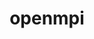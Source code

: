 ---
title: "openmpi"
layout: cache
categories: [package, develop-2024-05-12]
meta: {"versions": ["5.0.3"], "compilers": ["apple-clang@=15.0.0", "cce@=15.0.1", "gcc@=10.3.0", "gcc@=11.1.0", "gcc@=11.4.0", "gcc@=12.3.0", "gcc@=7.3.1", "gcc@=9.4.0", "oneapi@=2024.0.0"], "oss": ["amzn2", "rhel8", "sle_hpc15", "ubuntu20.04", "ubuntu22.04", "ventura"], "platforms": ["darwin", "linux"], "targets": ["aarch64", "neoverse_n1", "neoverse_v1", "neoverse_v2", "ppc64le", "x86_64_v3", "x86_64_v4", "zen4"], "stacks": ["aws-isc", "aws-isc-aarch64", "aws-pcluster-neoverse_v1", "data-vis-sdk", "e4s", "e4s-cray-rhel", "e4s-cray-sles", "e4s-neoverse-v2", "e4s-neoverse_v1", "e4s-oneapi", "e4s-power", "ml-darwin-aarch64-mps", "ml-linux-x86_64-cpu", "ml-linux-x86_64-cuda", "radiuss-aws", "radiuss-aws-aarch64", "root", "tutorial"], "num_specs": 26, "num_specs_by_stack": {"ml-darwin-aarch64-mps": 1, "root": 26, "radiuss-aws-aarch64": 2, "aws-isc-aarch64": 6, "aws-pcluster-neoverse_v1": 2, "radiuss-aws": 1, "aws-isc": 3, "e4s-cray-rhel": 1, "e4s-cray-sles": 1, "e4s-power": 1, "data-vis-sdk": 1, "e4s-neoverse_v1": 1, "e4s-neoverse-v2": 1, "tutorial": 2, "ml-linux-x86_64-cpu": 1, "ml-linux-x86_64-cuda": 1, "e4s": 1, "e4s-oneapi": 1}}
spec_details: [{"hash": "6h6ilvp4pqmzczfielixbas3jxh4pksf", "compiler": "apple-clang@=15.0.0", "versions": ["5.0.3"], "os": "ventura", "platform": "darwin", "target": "aarch64", "variants": ["~atomics", "build_system=autotools", "~cuda", "fabrics=none", "~gpfs", "~internal-hwloc", "~internal-libevent", "~internal-pmix", "~java", "~legacylaunchers", "~lustre", "~memchecker", "~openshmem", "~orterunprefix", "~romio", "romio-filesystem=none", "+rsh", "schedulers=none", "~static", "+vt", "+wrapper-rpath"], "stacks": ["ml-darwin-aarch64-mps", "root"], "size": "-", "tarball": "https://binaries.spack.io/releases/develop-2024-05-12/build_cache/darwin-ventura-aarch64/apple-clang-15.0.0/openmpi-5.0.3/darwin-ventura-aarch64-apple-clang-15.0.0-openmpi-5.0.3-6h6ilvp4pqmzczfielixbas3jxh4pksf.spack"}, {"hash": "yzzgexudcciaewji76m63m7tg476frwr", "compiler": "gcc@=7.3.1", "versions": ["5.0.3"], "os": "amzn2", "platform": "linux", "target": "aarch64", "variants": ["~atomics", "build_system=autotools", "~cuda", "fabrics=none", "~gpfs", "~internal-hwloc", "~internal-libevent", "~internal-pmix", "~java", "~legacylaunchers", "~lustre", "~memchecker", "~openshmem", "~orterunprefix", "~romio", "romio-filesystem=none", "+rsh", "schedulers=none", "~static", "+vt", "+wrapper-rpath"], "stacks": ["root", "radiuss-aws-aarch64"], "size": "-", "tarball": "https://binaries.spack.io/releases/develop-2024-05-12/build_cache/linux-amzn2-aarch64/gcc-7.3.1/openmpi-5.0.3/linux-amzn2-aarch64-gcc-7.3.1-openmpi-5.0.3-yzzgexudcciaewji76m63m7tg476frwr.spack"}, {"hash": "s6hrnatezeukwhtgbnyvenzeiebxitc7", "compiler": "gcc@=7.3.1", "versions": ["5.0.3"], "os": "amzn2", "platform": "linux", "target": "aarch64", "variants": ["~atomics", "build_system=autotools", "~cuda", "fabrics=ofi", "~gpfs", "~internal-hwloc", "~internal-libevent", "~internal-pmix", "~java", "+legacylaunchers", "~lustre", "~memchecker", "~openshmem", "~orterunprefix", "~romio", "romio-filesystem=none", "+rsh", "schedulers=none", "~static", "+vt", "+wrapper-rpath"], "stacks": ["root", "aws-isc-aarch64"], "size": "-", "tarball": "https://binaries.spack.io/releases/develop-2024-05-12/build_cache/linux-amzn2-aarch64/gcc-7.3.1/openmpi-5.0.3/linux-amzn2-aarch64-gcc-7.3.1-openmpi-5.0.3-s6hrnatezeukwhtgbnyvenzeiebxitc7.spack"}, {"hash": "cmdcgvdeopse4x6eyhf7rajea63ib6oi", "compiler": "gcc@=7.3.1", "versions": ["5.0.3"], "os": "amzn2", "platform": "linux", "target": "aarch64", "variants": ["~atomics", "build_system=autotools", "~cuda", "fabrics=ofi", "~gpfs", "~internal-hwloc", "~internal-libevent", "~internal-pmix", "~java", "+legacylaunchers", "~lustre", "~memchecker", "~openshmem", "~orterunprefix", "~romio", "romio-filesystem=none", "+rsh", "schedulers=none", "~static", "+vt", "+wrapper-rpath"], "stacks": ["root", "aws-isc-aarch64"], "size": "-", "tarball": "https://binaries.spack.io/releases/develop-2024-05-12/build_cache/linux-amzn2-aarch64/gcc-7.3.1/openmpi-5.0.3/linux-amzn2-aarch64-gcc-7.3.1-openmpi-5.0.3-cmdcgvdeopse4x6eyhf7rajea63ib6oi.spack"}, {"hash": "fq3fl2g7mecyohvztokn57vcfwru4dck", "compiler": "gcc@=7.3.1", "versions": ["5.0.3"], "os": "amzn2", "platform": "linux", "target": "neoverse_n1", "variants": ["~atomics", "build_system=autotools", "~cuda", "fabrics=none", "~gpfs", "~internal-hwloc", "~internal-libevent", "~internal-pmix", "~java", "~legacylaunchers", "~lustre", "~memchecker", "~openshmem", "~orterunprefix", "~romio", "romio-filesystem=none", "+rsh", "schedulers=none", "~static", "+vt", "+wrapper-rpath"], "stacks": ["root", "radiuss-aws-aarch64"], "size": "-", "tarball": "https://binaries.spack.io/releases/develop-2024-05-12/build_cache/linux-amzn2-neoverse_n1/gcc-7.3.1/openmpi-5.0.3/linux-amzn2-neoverse_n1-gcc-7.3.1-openmpi-5.0.3-fq3fl2g7mecyohvztokn57vcfwru4dck.spack"}, {"hash": "5trgahpoixvntvpfbywppl4avapamkex", "compiler": "gcc@=7.3.1", "versions": ["5.0.3"], "os": "amzn2", "platform": "linux", "target": "aarch64", "variants": ["~atomics", "build_system=autotools", "~cuda", "fabrics=auto", "~gpfs", "~internal-hwloc", "~internal-libevent", "~internal-pmix", "~java", "+legacylaunchers", "~lustre", "~memchecker", "~openshmem", "~orterunprefix", "~romio", "romio-filesystem=none", "+rsh", "schedulers=none", "~static", "+vt", "+wrapper-rpath"], "stacks": ["root", "aws-isc-aarch64"], "size": "-", "tarball": "https://binaries.spack.io/releases/develop-2024-05-12/build_cache/linux-amzn2-aarch64/gcc-7.3.1/openmpi-5.0.3/linux-amzn2-aarch64-gcc-7.3.1-openmpi-5.0.3-5trgahpoixvntvpfbywppl4avapamkex.spack"}, {"hash": "yxay6qxkezihckzongodgdydrbhgacjj", "compiler": "gcc@=12.3.0", "versions": ["5.0.3"], "os": "amzn2", "platform": "linux", "target": "neoverse_n1", "variants": ["~atomics", "build_system=autotools", "~cuda", "fabrics=ofi", "~gpfs", "~internal-hwloc", "~internal-libevent", "~internal-pmix", "~java", "+legacylaunchers", "~lustre", "~memchecker", "~openshmem", "~orterunprefix", "+romio", "romio-filesystem=none", "+rsh", "schedulers=slurm", "~static", "+vt", "+wrapper-rpath"], "stacks": ["root", "aws-pcluster-neoverse_v1"], "size": "-", "tarball": "https://binaries.spack.io/releases/develop-2024-05-12/build_cache/linux-amzn2-neoverse_n1/gcc-12.3.0/openmpi-5.0.3/linux-amzn2-neoverse_n1-gcc-12.3.0-openmpi-5.0.3-yxay6qxkezihckzongodgdydrbhgacjj.spack"}, {"hash": "izmyflaleopfvvkw33suqrp4epulv7yp", "compiler": "gcc@=7.3.1", "versions": ["5.0.3"], "os": "amzn2", "platform": "linux", "target": "neoverse_n1", "variants": ["~atomics", "build_system=autotools", "~cuda", "fabrics=ofi", "~gpfs", "~internal-hwloc", "~internal-libevent", "~internal-pmix", "~java", "+legacylaunchers", "~lustre", "~memchecker", "~openshmem", "~orterunprefix", "~romio", "romio-filesystem=none", "+rsh", "schedulers=none", "~static", "+vt", "+wrapper-rpath"], "stacks": ["root", "aws-isc-aarch64"], "size": "-", "tarball": "https://binaries.spack.io/releases/develop-2024-05-12/build_cache/linux-amzn2-neoverse_n1/gcc-7.3.1/openmpi-5.0.3/linux-amzn2-neoverse_n1-gcc-7.3.1-openmpi-5.0.3-izmyflaleopfvvkw33suqrp4epulv7yp.spack"}, {"hash": "nsz3pidvckjdbf42qcwpaiadmbxnhwcw", "compiler": "gcc@=7.3.1", "versions": ["5.0.3"], "os": "amzn2", "platform": "linux", "target": "neoverse_n1", "variants": ["~atomics", "build_system=autotools", "~cuda", "fabrics=ofi", "~gpfs", "~internal-hwloc", "~internal-libevent", "~internal-pmix", "~java", "+legacylaunchers", "~lustre", "~memchecker", "~openshmem", "~orterunprefix", "~romio", "romio-filesystem=none", "+rsh", "schedulers=none", "~static", "+vt", "+wrapper-rpath"], "stacks": ["root", "aws-isc-aarch64"], "size": "-", "tarball": "https://binaries.spack.io/releases/develop-2024-05-12/build_cache/linux-amzn2-neoverse_n1/gcc-7.3.1/openmpi-5.0.3/linux-amzn2-neoverse_n1-gcc-7.3.1-openmpi-5.0.3-nsz3pidvckjdbf42qcwpaiadmbxnhwcw.spack"}, {"hash": "f2oa74wdfjymfaolbbmxdzah6hdblrl6", "compiler": "gcc@=7.3.1", "versions": ["5.0.3"], "os": "amzn2", "platform": "linux", "target": "neoverse_n1", "variants": ["~atomics", "build_system=autotools", "~cuda", "fabrics=auto", "~gpfs", "~internal-hwloc", "~internal-libevent", "~internal-pmix", "~java", "+legacylaunchers", "~lustre", "~memchecker", "~openshmem", "~orterunprefix", "~romio", "romio-filesystem=none", "+rsh", "schedulers=none", "~static", "+vt", "+wrapper-rpath"], "stacks": ["root", "aws-isc-aarch64"], "size": "-", "tarball": "https://binaries.spack.io/releases/develop-2024-05-12/build_cache/linux-amzn2-neoverse_n1/gcc-7.3.1/openmpi-5.0.3/linux-amzn2-neoverse_n1-gcc-7.3.1-openmpi-5.0.3-f2oa74wdfjymfaolbbmxdzah6hdblrl6.spack"}, {"hash": "trbja52szokhd23y63h3xfm54qaulzz4", "compiler": "gcc@=7.3.1", "versions": ["5.0.3"], "os": "amzn2", "platform": "linux", "target": "x86_64_v3", "variants": ["~atomics", "build_system=autotools", "~cuda", "fabrics=none", "~gpfs", "~internal-hwloc", "~internal-libevent", "~internal-pmix", "~java", "~legacylaunchers", "~lustre", "~memchecker", "~openshmem", "~orterunprefix", "~romio", "romio-filesystem=none", "+rsh", "schedulers=none", "~static", "+vt", "+wrapper-rpath"], "stacks": ["radiuss-aws", "root"], "size": "-", "tarball": "https://binaries.spack.io/releases/develop-2024-05-12/build_cache/linux-amzn2-x86_64_v3/gcc-7.3.1/openmpi-5.0.3/linux-amzn2-x86_64_v3-gcc-7.3.1-openmpi-5.0.3-trbja52szokhd23y63h3xfm54qaulzz4.spack"}, {"hash": "sttglt6krec6y7lq6fplblenduxm7vv6", "compiler": "gcc@=7.3.1", "versions": ["5.0.3"], "os": "amzn2", "platform": "linux", "target": "x86_64_v3", "variants": ["~atomics", "build_system=autotools", "~cuda", "fabrics=ofi", "~gpfs", "~internal-hwloc", "~internal-libevent", "~internal-pmix", "~java", "+legacylaunchers", "~lustre", "~memchecker", "~openshmem", "~orterunprefix", "~romio", "romio-filesystem=none", "+rsh", "schedulers=none", "~static", "+vt", "+wrapper-rpath"], "stacks": ["root", "aws-isc"], "size": "-", "tarball": "https://binaries.spack.io/releases/develop-2024-05-12/build_cache/linux-amzn2-x86_64_v3/gcc-7.3.1/openmpi-5.0.3/linux-amzn2-x86_64_v3-gcc-7.3.1-openmpi-5.0.3-sttglt6krec6y7lq6fplblenduxm7vv6.spack"}, {"hash": "imepnctfger44hozak2hqprwslvibt6v", "compiler": "gcc@=12.3.0", "versions": ["5.0.3"], "os": "amzn2", "platform": "linux", "target": "neoverse_v1", "variants": ["~atomics", "build_system=autotools", "~cuda", "fabrics=ofi", "~gpfs", "~internal-hwloc", "~internal-libevent", "~internal-pmix", "~java", "+legacylaunchers", "~lustre", "~memchecker", "~openshmem", "~orterunprefix", "+romio", "romio-filesystem=none", "+rsh", "schedulers=slurm", "~static", "+vt", "+wrapper-rpath"], "stacks": ["root", "aws-pcluster-neoverse_v1"], "size": "-", "tarball": "https://binaries.spack.io/releases/develop-2024-05-12/build_cache/linux-amzn2-neoverse_v1/gcc-12.3.0/openmpi-5.0.3/linux-amzn2-neoverse_v1-gcc-12.3.0-openmpi-5.0.3-imepnctfger44hozak2hqprwslvibt6v.spack"}, {"hash": "j6j32yi3vtfxdfk7jcerrlwbhqkcr7bi", "compiler": "gcc@=7.3.1", "versions": ["5.0.3"], "os": "amzn2", "platform": "linux", "target": "x86_64_v3", "variants": ["~atomics", "build_system=autotools", "~cuda", "fabrics=ofi", "~gpfs", "~internal-hwloc", "~internal-libevent", "~internal-pmix", "~java", "+legacylaunchers", "~lustre", "~memchecker", "~openshmem", "~orterunprefix", "~romio", "romio-filesystem=none", "+rsh", "schedulers=none", "~static", "+vt", "+wrapper-rpath"], "stacks": ["root", "aws-isc"], "size": "-", "tarball": "https://binaries.spack.io/releases/develop-2024-05-12/build_cache/linux-amzn2-x86_64_v3/gcc-7.3.1/openmpi-5.0.3/linux-amzn2-x86_64_v3-gcc-7.3.1-openmpi-5.0.3-j6j32yi3vtfxdfk7jcerrlwbhqkcr7bi.spack"}, {"hash": "wivol5rm33gzfqt4hcph6r5lov6mwwyh", "compiler": "gcc@=7.3.1", "versions": ["5.0.3"], "os": "amzn2", "platform": "linux", "target": "x86_64_v3", "variants": ["~atomics", "build_system=autotools", "~cuda", "fabrics=auto", "~gpfs", "~internal-hwloc", "~internal-libevent", "~internal-pmix", "~java", "+legacylaunchers", "~lustre", "~memchecker", "~openshmem", "~orterunprefix", "~romio", "romio-filesystem=none", "+rsh", "schedulers=none", "~static", "+vt", "+wrapper-rpath"], "stacks": ["root", "aws-isc"], "size": "-", "tarball": "https://binaries.spack.io/releases/develop-2024-05-12/build_cache/linux-amzn2-x86_64_v3/gcc-7.3.1/openmpi-5.0.3/linux-amzn2-x86_64_v3-gcc-7.3.1-openmpi-5.0.3-wivol5rm33gzfqt4hcph6r5lov6mwwyh.spack"}, {"hash": "ulzq3hhmb36c6zgncui4d453sb4ry7u4", "compiler": "cce@=15.0.1", "versions": ["5.0.3"], "os": "rhel8", "platform": "linux", "target": "zen4", "variants": ["~atomics", "build_system=autotools", "~cuda", "fabrics=none", "~gpfs", "~internal-hwloc", "~internal-libevent", "~internal-pmix", "~java", "~legacylaunchers", "~lustre", "~memchecker", "~openshmem", "~orterunprefix", "~romio", "romio-filesystem=none", "+rsh", "schedulers=none", "~static", "+vt", "+wrapper-rpath"], "stacks": ["e4s-cray-rhel", "root"], "size": "-", "tarball": "https://binaries.spack.io/releases/develop-2024-05-12/build_cache/linux-rhel8-zen4/cce-15.0.1/openmpi-5.0.3/linux-rhel8-zen4-cce-15.0.1-openmpi-5.0.3-ulzq3hhmb36c6zgncui4d453sb4ry7u4.spack"}, {"hash": "p4jhhb3khkyh4ideitf2dl47hmexe6mt", "compiler": "gcc@=10.3.0", "versions": ["5.0.3"], "os": "sle_hpc15", "platform": "linux", "target": "x86_64_v4", "variants": ["~atomics", "build_system=autotools", "~cuda", "fabrics=none", "~gpfs", "~internal-hwloc", "~internal-libevent", "~internal-pmix", "~java", "~legacylaunchers", "~lustre", "~memchecker", "~openshmem", "~orterunprefix", "~romio", "romio-filesystem=none", "+rsh", "schedulers=none", "~static", "+vt", "+wrapper-rpath"], "stacks": ["e4s-cray-sles", "root"], "size": "-", "tarball": "https://binaries.spack.io/releases/develop-2024-05-12/build_cache/linux-sle_hpc15-x86_64_v4/gcc-10.3.0/openmpi-5.0.3/linux-sle_hpc15-x86_64_v4-gcc-10.3.0-openmpi-5.0.3-p4jhhb3khkyh4ideitf2dl47hmexe6mt.spack"}, {"hash": "r7bfdb45s6dfdiwg7q7bxhgqd33syalk", "compiler": "gcc@=9.4.0", "versions": ["5.0.3"], "os": "ubuntu20.04", "platform": "linux", "target": "ppc64le", "variants": ["~atomics", "build_system=autotools", "~cuda", "fabrics=none", "~gpfs", "~internal-hwloc", "~internal-libevent", "~internal-pmix", "~java", "~legacylaunchers", "~lustre", "~memchecker", "~openshmem", "~orterunprefix", "~romio", "romio-filesystem=none", "+rsh", "schedulers=none", "~static", "+vt", "+wrapper-rpath"], "stacks": ["root", "e4s-power"], "size": "-", "tarball": "https://binaries.spack.io/releases/develop-2024-05-12/build_cache/linux-ubuntu20.04-ppc64le/gcc-9.4.0/openmpi-5.0.3/linux-ubuntu20.04-ppc64le-gcc-9.4.0-openmpi-5.0.3-r7bfdb45s6dfdiwg7q7bxhgqd33syalk.spack"}, {"hash": "yu5p62bxgevomamberf2ozuia4gcsy66", "compiler": "gcc@=11.1.0", "versions": ["5.0.3"], "os": "ubuntu20.04", "platform": "linux", "target": "x86_64_v3", "variants": ["~atomics", "build_system=autotools", "~cuda", "fabrics=none", "~gpfs", "~internal-hwloc", "~internal-libevent", "~internal-pmix", "~java", "~legacylaunchers", "~lustre", "~memchecker", "~openshmem", "~orterunprefix", "~romio", "romio-filesystem=none", "+rsh", "schedulers=none", "~static", "+vt", "+wrapper-rpath"], "stacks": ["root", "data-vis-sdk"], "size": "-", "tarball": "https://binaries.spack.io/releases/develop-2024-05-12/build_cache/linux-ubuntu20.04-x86_64_v3/gcc-11.1.0/openmpi-5.0.3/linux-ubuntu20.04-x86_64_v3-gcc-11.1.0-openmpi-5.0.3-yu5p62bxgevomamberf2ozuia4gcsy66.spack"}, {"hash": "7btgfpsjgzanst6qzya26dlkbvhyjd3d", "compiler": "gcc@=11.4.0", "versions": ["5.0.3"], "os": "ubuntu22.04", "platform": "linux", "target": "neoverse_v1", "variants": ["~atomics", "build_system=autotools", "~cuda", "fabrics=none", "~gpfs", "~internal-hwloc", "~internal-libevent", "~internal-pmix", "~java", "~legacylaunchers", "~lustre", "~memchecker", "~openshmem", "~orterunprefix", "~romio", "romio-filesystem=none", "+rsh", "schedulers=none", "~static", "+vt", "+wrapper-rpath"], "stacks": ["e4s-neoverse_v1", "root"], "size": "-", "tarball": "https://binaries.spack.io/releases/develop-2024-05-12/build_cache/linux-ubuntu22.04-neoverse_v1/gcc-11.4.0/openmpi-5.0.3/linux-ubuntu22.04-neoverse_v1-gcc-11.4.0-openmpi-5.0.3-7btgfpsjgzanst6qzya26dlkbvhyjd3d.spack"}, {"hash": "ogksvgrr4rbs27laf6df4ijrldal2avn", "compiler": "gcc@=11.4.0", "versions": ["5.0.3"], "os": "ubuntu22.04", "platform": "linux", "target": "neoverse_v2", "variants": ["~atomics", "build_system=autotools", "~cuda", "fabrics=none", "~gpfs", "~internal-hwloc", "~internal-libevent", "~internal-pmix", "~java", "~legacylaunchers", "~lustre", "~memchecker", "~openshmem", "~orterunprefix", "~romio", "romio-filesystem=none", "+rsh", "schedulers=none", "~static", "+vt", "+wrapper-rpath"], "stacks": ["e4s-neoverse-v2", "root"], "size": "-", "tarball": "https://binaries.spack.io/releases/develop-2024-05-12/build_cache/linux-ubuntu22.04-neoverse_v2/gcc-11.4.0/openmpi-5.0.3/linux-ubuntu22.04-neoverse_v2-gcc-11.4.0-openmpi-5.0.3-ogksvgrr4rbs27laf6df4ijrldal2avn.spack"}, {"hash": "lzzdbiqxmvbhurj4pxrlbd22sienup3m", "compiler": "gcc@=11.4.0", "versions": ["5.0.3"], "os": "ubuntu22.04", "platform": "linux", "target": "x86_64_v3", "variants": ["~atomics", "build_system=autotools", "~cuda", "fabrics=none", "~gpfs", "~internal-hwloc", "~internal-libevent", "~internal-pmix", "~java", "~legacylaunchers", "~lustre", "~memchecker", "~openshmem", "~orterunprefix", "~romio", "romio-filesystem=none", "+rsh", "schedulers=none", "~static", "+vt", "+wrapper-rpath"], "stacks": ["root", "tutorial", "ml-linux-x86_64-cpu"], "size": "-", "tarball": "https://binaries.spack.io/releases/develop-2024-05-12/build_cache/linux-ubuntu22.04-x86_64_v3/gcc-11.4.0/openmpi-5.0.3/linux-ubuntu22.04-x86_64_v3-gcc-11.4.0-openmpi-5.0.3-lzzdbiqxmvbhurj4pxrlbd22sienup3m.spack"}, {"hash": "f2ctxj2djlg5wx34suldwjlk4yx5pnwk", "compiler": "gcc@=11.4.0", "versions": ["5.0.3"], "os": "ubuntu22.04", "platform": "linux", "target": "x86_64_v3", "variants": ["~atomics", "build_system=autotools", "+cuda", "cuda_arch=80", "fabrics=none", "~gpfs", "~internal-hwloc", "~internal-libevent", "~internal-pmix", "~java", "~legacylaunchers", "~lustre", "~memchecker", "~openshmem", "~orterunprefix", "~romio", "romio-filesystem=none", "+rsh", "schedulers=none", "~static", "+vt", "+wrapper-rpath"], "stacks": ["root", "ml-linux-x86_64-cuda"], "size": "-", "tarball": "https://binaries.spack.io/releases/develop-2024-05-12/build_cache/linux-ubuntu22.04-x86_64_v3/gcc-11.4.0/openmpi-5.0.3/linux-ubuntu22.04-x86_64_v3-gcc-11.4.0-openmpi-5.0.3-f2ctxj2djlg5wx34suldwjlk4yx5pnwk.spack"}, {"hash": "bne2fz4ylvqogwjwqmlwnxxzrzun7ofu", "compiler": "gcc@=11.4.0", "versions": ["5.0.3"], "os": "ubuntu22.04", "platform": "linux", "target": "x86_64_v3", "variants": ["~atomics", "build_system=autotools", "~cuda", "fabrics=none", "~gpfs", "~internal-hwloc", "~internal-libevent", "~internal-pmix", "~java", "~legacylaunchers", "~lustre", "~memchecker", "~openshmem", "~orterunprefix", "~romio", "romio-filesystem=none", "+rsh", "schedulers=none", "~static", "+vt", "+wrapper-rpath"], "stacks": ["e4s", "root"], "size": "-", "tarball": "https://binaries.spack.io/releases/develop-2024-05-12/build_cache/linux-ubuntu22.04-x86_64_v3/gcc-11.4.0/openmpi-5.0.3/linux-ubuntu22.04-x86_64_v3-gcc-11.4.0-openmpi-5.0.3-bne2fz4ylvqogwjwqmlwnxxzrzun7ofu.spack"}, {"hash": "dcbbhsti4gwh7ldem3glzjtpupih7rig", "compiler": "gcc@=12.3.0", "versions": ["5.0.3"], "os": "ubuntu22.04", "platform": "linux", "target": "x86_64_v3", "variants": ["~atomics", "build_system=autotools", "~cuda", "fabrics=none", "~gpfs", "~internal-hwloc", "~internal-libevent", "~internal-pmix", "~java", "~legacylaunchers", "~lustre", "~memchecker", "~openshmem", "~orterunprefix", "~romio", "romio-filesystem=none", "+rsh", "schedulers=none", "~static", "+vt", "+wrapper-rpath"], "stacks": ["root", "tutorial"], "size": "-", "tarball": "https://binaries.spack.io/releases/develop-2024-05-12/build_cache/linux-ubuntu22.04-x86_64_v3/gcc-12.3.0/openmpi-5.0.3/linux-ubuntu22.04-x86_64_v3-gcc-12.3.0-openmpi-5.0.3-dcbbhsti4gwh7ldem3glzjtpupih7rig.spack"}, {"hash": "nx4q7y7bhl3bi3bf5o37owjowtmfr4ub", "compiler": "oneapi@=2024.0.0", "versions": ["5.0.3"], "os": "ubuntu22.04", "platform": "linux", "target": "x86_64_v3", "variants": ["~atomics", "build_system=autotools", "~cuda", "fabrics=none", "~gpfs", "~internal-hwloc", "~internal-libevent", "~internal-pmix", "~java", "~legacylaunchers", "~lustre", "~memchecker", "~openshmem", "~orterunprefix", "~romio", "romio-filesystem=none", "+rsh", "schedulers=none", "~static", "+vt", "+wrapper-rpath"], "stacks": ["root", "e4s-oneapi"], "size": "-", "tarball": "https://binaries.spack.io/releases/develop-2024-05-12/build_cache/linux-ubuntu22.04-x86_64_v3/oneapi-2024.0.0/openmpi-5.0.3/linux-ubuntu22.04-x86_64_v3-oneapi-2024.0.0-openmpi-5.0.3-nx4q7y7bhl3bi3bf5o37owjowtmfr4ub.spack"}]
---